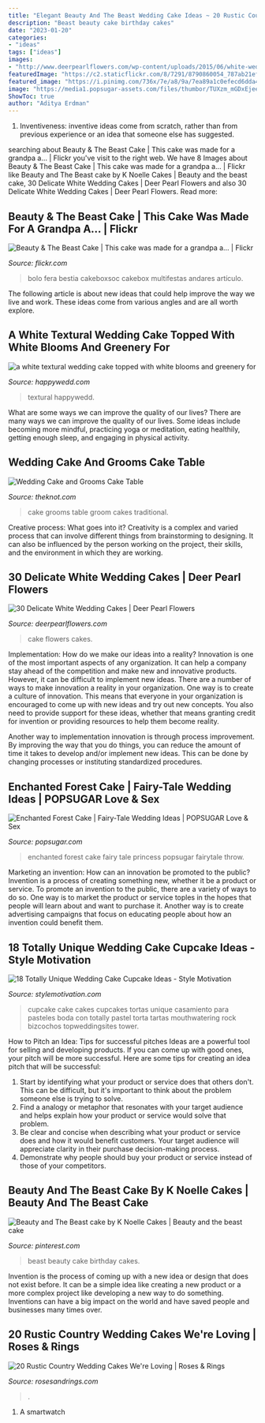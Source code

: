 ```yaml
---
title: "Elegant Beauty And The Beast Wedding Cake Ideas ~ 20 Rustic Country Wedding Cakes We&#039;re Loving"
description: "Beast beauty cake birthday cakes"
date: "2023-01-20"
categories:
- "ideas"
tags: ["ideas"]
images:
- "http://www.deerpearlflowers.com/wp-content/uploads/2015/06/white-wedding-cake-white-sugar-dogwood-flowers-683x1024.jpg"
featuredImage: "https://c2.staticflickr.com/8/7291/8790860054_787ab21efd_b.jpg"
featured_image: "https://i.pinimg.com/736x/7e/a8/9a/7ea89a1c0efecd6dda4ecc24ae073c73.jpg"
image: "https://media1.popsugar-assets.com/files/thumbor/TUXzm_mGDxEjeeZWxr2ztffY3U4/fit-in/1024x1024/filters:format_auto-!!-:strip_icc-!!-/2012/05/22/2/301/3019466/dec32d797e0d35de_Screen_shot_2012-05-29_at_6.54.53_PM/i/Enchanted-Forest-Cake.png"
ShowToc: true
author: "Aditya Erdman"
---
```



1. Inventiveness: inventive ideas come from scratch, rather than from previous experience or an idea that someone else has suggested.

	

		
searching about Beauty &amp; The Beast Cake | This cake was made for a grandpa a… | Flickr you've visit to the right web. We have 8 Images about Beauty &amp; The Beast Cake | This cake was made for a grandpa a… | Flickr like Beauty and The Beast cake by K Noelle Cakes | Beauty and the beast cake, 30 Delicate White Wedding Cakes | Deer Pearl Flowers and also 30 Delicate White Wedding Cakes | Deer Pearl Flowers. Read more:
		
    
## Beauty &amp; The Beast Cake | This Cake Was Made For A Grandpa A… | Flickr

<img loading=lazy src="https://c2.staticflickr.com/8/7291/8790860054_787ab21efd_b.jpg" onerror="this.onerror=null;this.src='https://tse4.mm.bing.net/th?id=OIP.-FaFNmD_t8jM_wVZPqqqlgHaKR&amp;pid=15.1';" alt="Beauty &amp; The Beast Cake | This cake was made for a grandpa a… | Flickr">

_Source: flickr.com_

>bolo fera bestia cakeboxsoc cakebox multifestas andares artículo. 

	

The following article is about new ideas that could help improve the way we live and work. These ideas come from various angles and are all worth explore.

    
## A White Textural Wedding Cake Topped With White Blooms And Greenery For

<img loading=lazy src="http://happywedd.com/wp-content/uploads/2019/04/a-white-textural-wedding-cake-topped-with-white-blooms-and-greenery-for-an-elegant-rustic-wedding.jpg" onerror="this.onerror=null;this.src='https://tse1.mm.bing.net/th?id=OIP.B38KIFrZRLXg9aOtcvjo6AHaLG&amp;pid=15.1';" alt="a white textural wedding cake topped with white blooms and greenery for">

_Source: happywedd.com_

>textural happywedd. 

	

What are some ways we can improve the quality of our lives?
There are many ways we can improve the quality of our lives. Some ideas include becoming more mindful, practicing yoga or meditation, eating healthily, getting enough sleep, and engaging in physical activity.

    
## Wedding Cake And Grooms Cake Table

<img loading=lazy src="https://apis.xogrp.com/media-api/images/58410bbe-50a2-11e4-843f-22000aa61a3e~rs_729.h" onerror="this.onerror=null;this.src='https://tse4.mm.bing.net/th?id=OIP.kXcJaQeVJ6daGUdNzjYxvwHaLG&amp;pid=15.1';" alt="Wedding Cake and Grooms Cake Table">

_Source: theknot.com_

>cake grooms table groom cakes traditional. 

	

Creative process: What goes into it?
Creativity is a complex and varied process that can involve different things from brainstorming to designing. It can also be influenced by the person working on the project, their skills, and the environment in which they are working.

    
## 30 Delicate White Wedding Cakes | Deer Pearl Flowers

<img loading=lazy src="http://www.deerpearlflowers.com/wp-content/uploads/2015/06/white-wedding-cake-white-sugar-dogwood-flowers-683x1024.jpg" onerror="this.onerror=null;this.src='https://tse1.mm.bing.net/th?id=OIP.-5q1GmKX7IxWnNNUDowjdwHaLG&amp;pid=15.1';" alt="30 Delicate White Wedding Cakes | Deer Pearl Flowers">

_Source: deerpearlflowers.com_

>cake flowers cakes. 

	

Implementation: How do we make our ideas into a reality?
Innovation is one of the most important aspects of any organization. It can help a company stay ahead of the competition and make new and innovative products. However, it can be difficult to implement new ideas. There are a number of ways to make innovation a reality in your organization. 
One way is to create a culture of innovation. This means that everyone in your organization is encouraged to come up with new ideas and try out new concepts. You also need to provide support for these ideas, whether that means granting credit for invention or providing resources to help them become reality. 

Another way to implementation innovation is through process improvement. By improving the way that you do things, you can reduce the amount of time it takes to develop and/or implement new ideas. This can be done by changing processes or instituting standardized procedures.

    
## Enchanted Forest Cake | Fairy-Tale Wedding Ideas | POPSUGAR Love &amp; Sex

<img loading=lazy src="https://media1.popsugar-assets.com/files/thumbor/TUXzm_mGDxEjeeZWxr2ztffY3U4/fit-in/1024x1024/filters:format_auto-!!-:strip_icc-!!-/2012/05/22/2/301/3019466/dec32d797e0d35de_Screen_shot_2012-05-29_at_6.54.53_PM/i/Enchanted-Forest-Cake.png" onerror="this.onerror=null;this.src='https://tse2.mm.bing.net/th?id=OIP.6iHPyBh6VZQ2jUeyYP5lHAHaLH&amp;pid=15.1';" alt="Enchanted Forest Cake | Fairy-Tale Wedding Ideas | POPSUGAR Love &amp; Sex">

_Source: popsugar.com_

>enchanted forest cake fairy tale princess popsugar fairytale throw. 

	

Marketing an invention: How can an innovation be promoted to the public?
Invention is a process of creating something new, whether it be a product or service. To promote an invention to the public, there are a variety of ways to do so. One way is to market the product or service toples in the hopes that people will learn about and want to purchase it. Another way is to create advertising campaigns that focus on educating people about how an invention could benefit them.

    
## 18 Totally Unique Wedding Cake Cupcake Ideas - Style Motivation

<img loading=lazy src="https://www.topweddingsites.com/wedding-blog/wp-content/uploads/2014/03/Screen-Shot-2014-03-11-at-7.24.47-AM.png" onerror="this.onerror=null;this.src='https://tse3.mm.bing.net/th?id=OIP.0uhhvjQGGtrAqAZnZNGY2wHaLo&amp;pid=15.1';" alt="18 Totally Unique Wedding Cake Cupcake Ideas - Style Motivation">

_Source: stylemotivation.com_

>cupcake cake cakes cupcakes tortas unique casamiento para pasteles boda con totally pastel torta tartas mouthwatering rock bizcochos topweddingsites tower. 

	

How to Pitch an Idea: Tips for successful pitches
Ideas are a powerful tool for selling and developing products. If you can come up with good ones, your pitch will be more successful. Here are some tips for creating an idea pitch that will be successful:
1. Start by identifying what your product or service does that others don't. This can be difficult, but it's important to think about the problem someone else is trying to solve.
2. Find a analogy or metaphor that resonates with your target audience and helps explain how your product or service would solve that problem.
3. Be clear and concise when describing what your product or service does and how it would benefit customers. Your target audience will appreciate clarity in their purchase decision-making process.
4. Demonstrate why people should buy your product or service instead of those of your competitors.

    
## Beauty And The Beast Cake By K Noelle Cakes | Beauty And The Beast Cake

<img loading=lazy src="https://i.pinimg.com/736x/7e/a8/9a/7ea89a1c0efecd6dda4ecc24ae073c73.jpg" onerror="this.onerror=null;this.src='https://tse3.mm.bing.net/th?id=OIP.C3pdDtMyYSrZCrqRJKgQ9AHaLD&amp;pid=15.1';" alt="Beauty and The Beast cake by K Noelle Cakes | Beauty and the beast cake">

_Source: pinterest.com_

>beast beauty cake birthday cakes. 

	

Invention is the process of coming up with a new idea or design that does not exist before. It can be a simple idea like creating a new product or a more complex project like developing a new way to do something. Inventions can have a big impact on the world and have saved people and businesses many times over.

    
## 20 Rustic Country Wedding Cakes We&#039;re Loving | Roses &amp; Rings

<img loading=lazy src="http://www.rosesandrings.com/wp-content/uploads/2019/11/Country-rustic-wedding-cake-ideas-3.jpg" onerror="this.onerror=null;this.src='https://tse3.mm.bing.net/th?id=OIP.z17pEBbUc4qZRhgejNOnHQHaMW&amp;pid=15.1';" alt="20 Rustic Country Wedding Cakes We&#039;re Loving | Roses &amp; Rings">

_Source: rosesandrings.com_

>. 

	

1. A smartwatch

